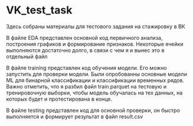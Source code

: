 # VK_test_task
Здесь собраны материалы для тестового задания на стажировку в ВК

В файле EDA представлен основной код первичного анализа, построения графиков и формирование признаков. Некоторые ячейки выполняются достаточно долго, в связи с чем я и вынес это в отдельный файл

В файле training представлен код обучения модели. Его можно запустить для проверки модели. Были опробованны основные модели ML для бинарной классификации и классификации временных рядов.
Важно отметить, что я разбил файл train.parquet на тестовую и тренировочную выборки, чтобы модель обучалась на тех данных, на которых будет и протестирована в конце.

В файле testing представлен код для основной проверки, он быстро выполняется и формирует результат в файл result.csv
